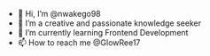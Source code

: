 - 👋 Hi, I’m @nwakego98
- 👀 I’m a creative and passionate knowledge seeker
- 🌱 I’m currently learning Frontend Development
- 📫 How to reach me @GlowRee17


